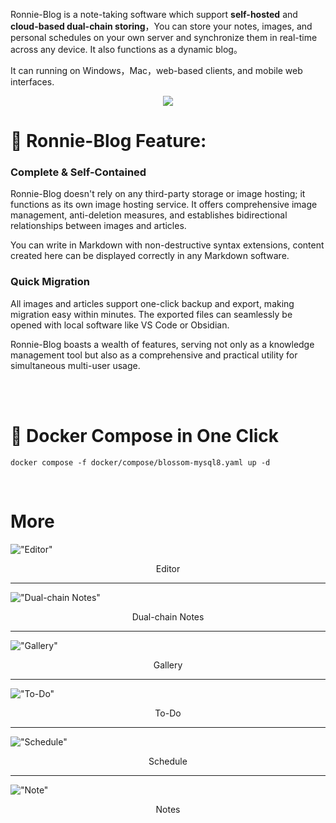Ronnie-Blog is a note-taking software which support **self-hosted** and **cloud-based dual-chain storing**，You can store your notes, images, and personal schedules on your own server and synchronize them in real-time across any device. It also functions as a dynamic blog。

It can running on Windows，Mac，web-based clients, and mobile web interfaces.

<p align="center">
<img src="./doc/imgs/device.png">
</p>

# 👏 Ronnie-Blog Feature:

### Complete & Self-Contained

Ronnie-Blog doesn't rely on any third-party storage or image hosting; it functions as its own image hosting service. It offers comprehensive image management, anti-deletion measures, and establishes bidirectional relationships between images and articles.

You can write in Markdown with non-destructive syntax extensions, content created here can be displayed correctly in any Markdown software.

### Quick Migration

All images and articles support one-click backup and export, making migration easy within minutes. The exported files can seamlessly be opened with local software like VS Code or Obsidian.

Ronnie-Blog boasts a wealth of features, serving not only as a knowledge management tool but also as a comprehensive and practical utility for simultaneous multi-user usage.

<br/><br/>

# 🚀 Docker Compose in One Click

```
docker compose -f docker/compose/blossom-mysql8.yaml up -d
```
<br/>

# More

!["Editor"](./doc/imgs/article.png)

<p align="center">Editor</p>

---

!["Dual-chain Notes"](./doc/imgs/article_reference.png)

<p align="center">Dual-chain Notes</p>

---

!["Gallery"](./doc/imgs/picture.png)

<p align="center">Gallery</p>

---

!["To-Do"](./doc/imgs/todo.png)

<p align="center">To-Do</p>

---

!["Schedule"](./doc/imgs/plan.png)

<p align="center">Schedule</p>

---

!["Note"](./doc/imgs/note.png)

<p align="center">Notes</p>
